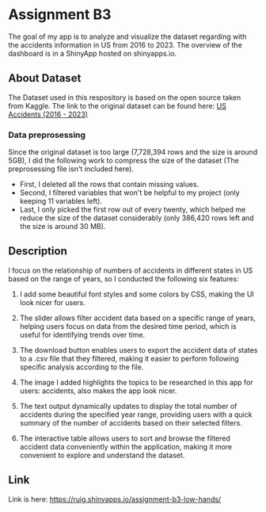 # Assignment B3

The goal of my app is to analyze and visualize the dataset regarding with the accidents information in US from 2016 to 2023. The overview of the dashboard is in a ShinyApp hosted on shinyapps.io.

## About Dataset

The Dataset used in this respository is based on the open source taken from Kaggle. The link to the original dataset can be found here: [US Accidents (2016 - 2023)](https://www.kaggle.com/datasets/sobhanmoosavi/us-accidents/data)

### Data preprosessing
Since the original dataset is too large (7,728,394 rows and the size is around 5GB), I did the following work to compress the size of the dataset (The preprosessing file isn't included here).

- First, I deleted all the rows that contain missing values.
- Second, I filtered variables that won't be helpful to my project (only keeping 11 variables left).
- Last, I only picked the first row out of every twenty, which helped me reduce the size of the dataset considerably (only 386,420 rows left and the size is around 30 MB).

## Description

I focus on the relationship of numbers of accidents in different states in US based on the range of years, so I conducted the following six features:

1. I add some beautiful font styles and some colors by CSS, making the UI look nicer for users.

2. The slider allows filter accident data based on a specific range of years, helping users focus on data from the desired time period, which is useful for identifying trends over time.

3. The download button enables users to export the accident data of states to a .csv file that they filtered, making it easier to perform following specific analysis according to the file.

4. The image I added highlights the topics to be researched in this app for users: accidents, also makes the app look nicer.

5. The text output dynamically updates to display the total number of accidents during the specified year range, providing users with a quick summary of the number of accidents based on their selected filters.

6. The interactive table allows users to sort and browse the filtered accident data conveniently within the application, making it more convenient to explore and understand the dataset.

## Link
Link is here: https://ruig.shinyapps.io/assignment-b3-low-hands/

